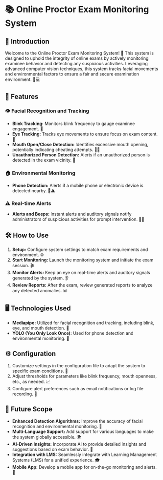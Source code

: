 # 📚 Online Proctor Exam Monitoring System 

## 📢 Introduction

Welcome to the Online Proctor Exam Monitoring System! 🎉 This system is designed to uphold the integrity of online exams by actively monitoring examinee behavior and detecting any suspicious activities. Leveraging advanced computer vision techniques, this system tracks facial movements and environmental factors to ensure a fair and secure examination environment. 🧠💻

## 🌟 Features

### 👁️ Facial Recognition and Tracking
- **Blink Tracking:** Monitors blink frequency to gauge examinee engagement. 👀
- **Eye Tracking:** Tracks eye movements to ensure focus on exam content. 📘
- **Mouth Open/Close Detection:** Identifies excessive mouth opening, potentially indicating cheating attempts. 👄🚫
- **Unauthorized Person Detection:** Alerts if an unauthorized person is detected in the exam vicinity. 🚷

### 🏠 Environmental Monitoring
- **Phone Detection:** Alerts if a mobile phone or electronic device is detected nearby. 📱⚠️

### ⚠️ Real-time Alerts
- **Alerts and Beeps:** Instant alerts and auditory signals notify administrators of suspicious activities for prompt intervention. 🚨🔔

## 🛠️ How to Use

1. **Setup:** Configure system settings to match exam requirements and environment. ⚙️
2. **Start Monitoring:** Launch the monitoring system and initiate the exam session. 🎬
3. **Monitor Alerts:** Keep an eye on real-time alerts and auditory signals generated by the system. 👂
4. **Review Reports:** After the exam, review generated reports to analyze any detected anomalies. 📊

## 🖥️ Technologies Used

- **Mediapipe:** Utilized for facial recognition and tracking, including blink, eye, and mouth detection. 🧠
- **YOLO (You Only Look Once):** Used for phone detection and environmental monitoring. 📱

## ⚙️ Configuration

1. Customize settings in the configuration file to adapt the system to specific exam conditions. 📝
2. Adjust thresholds for parameters like blink frequency, mouth openness, etc., as needed. 📈
3. Configure alert preferences such as email notifications or log file recording. 📧

## 🔮 Future Scope

- **Enhanced Detection Algorithms:** Improve the accuracy of facial recognition and environmental monitoring. 🧬
- **Multi-Language Support:** Add support for various languages to make the system globally accessible. 🌍
- **AI-Driven Insights:** Incorporate AI to provide detailed insights and suggestions based on exam behavior. 🤖
- **Integration with LMS:** Seamlessly integrate with Learning Management Systems (LMS) for a unified experience. 🎓
- **Mobile App:** Develop a mobile app for on-the-go monitoring and alerts. 📲
